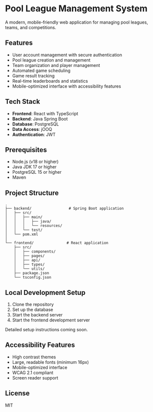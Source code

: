 # Pool League Management System

A modern, mobile-friendly web application for managing pool leagues, teams, and competitions.

## Features

- User account management with secure authentication
- Pool league creation and management
- Team organization and player management
- Automated game scheduling
- Game result tracking
- Real-time leaderboards and statistics
- Mobile-optimized interface with accessibility features

## Tech Stack

- **Frontend**: React with TypeScript
- **Backend**: Java Spring Boot
- **Database**: PostgreSQL
- **Data Access**: jOOQ
- **Authentication**: JWT

## Prerequisites

- Node.js (v18 or higher)
- Java JDK 17 or higher
- PostgreSQL 15 or higher
- Maven

## Project Structure

```
.
├── backend/                 # Spring Boot application
│   ├── src/
│   │   ├── main/
│   │   │   ├── java/
│   │   │   └── resources/
│   │   └── test/
│   └── pom.xml
│
└── frontend/               # React application
    ├── src/
    │   ├── components/
    │   ├── pages/
    │   ├── api/
    │   ├── types/
    │   └── utils/
    ├── package.json
    └── tsconfig.json
```

## Local Development Setup

1. Clone the repository
2. Set up the database
3. Start the backend server
4. Start the frontend development server

Detailed setup instructions coming soon.

## Accessibility Features

- High contrast themes
- Large, readable fonts (minimum 16px)
- Mobile-optimized interface
- WCAG 2.1 compliant
- Screen reader support

## License

MIT
